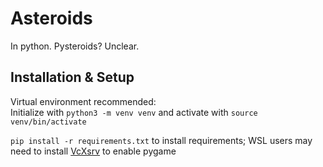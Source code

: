 # Asteroids #

In python.  Pysteroids?  Unclear.

## Installation & Setup

Virtual environment recommended:  
Initialize with `python3 -m venv venv` and activate with `source venv/bin/activate`  

`pip install -r requirements.txt` to install requirements; WSL users may need to install [VcXsrv](https://vcxsrv.com/) to enable pygame
